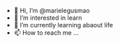 - 👋 Hi, I’m @marielegusmao
- 👀 I’m interested in learn
- 🌱 I’m currently learning abaout life
- 📫 How to reach me ...

